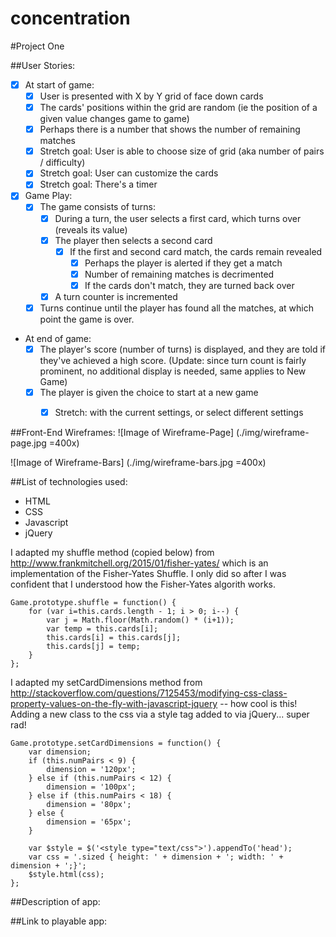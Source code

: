 # concentration
#Project One

##User Stories:
-  [x] At start of game:
  -  [x] User is presented with X by Y grid of face down cards
  -  [x] The cards' positions within the grid are random (ie the position of a given value changes game to game)
  -  [x] Perhaps there is a number that shows the number of remaining matches
  -  [x] Stretch goal: User is able to choose size of grid (aka number of pairs / difficulty)
  -  [x] Stretch goal: User can customize the cards
  -  [x] Stretch goal: There's a timer
-  [x] Game Play:
  -  [x] The game consists of turns:
    -  [x] During a turn, the user selects a first card, which turns over (reveals its value)
    -  [x] The player then selects a second card
      -  [x] If the first and second card match, the cards remain revealed
        -  [x] Perhaps the player is alerted if they get a match
        -  [x] Number of remaining matches is decrimented 
    	-  [x] If the cards don't match, they are turned back over
    -  [x] A turn counter is incremented
  -  [x] Turns continue until the player has found all the matches, at which point the game is over.
-  At end of game:
	-  [x] The player's score (number of turns) is displayed, and they are told if they've achieved a high score. (Update: since turn count is fairly prominent, no additional display is needed, same applies to New Game)
	-  [x] The player is given the choice to start at a new game 
		-  [x] Stretch: with the current settings, or select different settings


##Front-End Wireframes:
![Image of Wireframe-Page]
(./img/wireframe-page.jpg =400x)

![Image of Wireframe-Bars]
(./img/wireframe-bars.jpg =400x)

##List of technologies used:
-  HTML
-  CSS
-  Javascript
-  jQuery

I adapted my shuffle method (copied below) from http://www.frankmitchell.org/2015/01/fisher-yates/ which is an implementation of the Fisher-Yates Shuffle. I only did so after I was confident that I understood how the Fisher-Yates algorith works.

```
Game.prototype.shuffle = function() {
	for (var i=this.cards.length - 1; i > 0; i--) {
		var j = Math.floor(Math.random() * (i+1));
		var temp = this.cards[i];
		this.cards[i] = this.cards[j];
		this.cards[j] = temp;
	}
};
```

I adapted my setCardDimensions method from http://stackoverflow.com/questions/7125453/modifying-css-class-property-values-on-the-fly-with-javascript-jquery -- how cool is this! Adding a new class to the css via a style tag added to via jQuery... super rad!
```
Game.prototype.setCardDimensions = function() {
	var dimension;
	if (this.numPairs < 9) {
		dimension = '120px';
	} else if (this.numPairs < 12) {
		dimension = '100px';
	} else if (this.numPairs < 18) {
		dimension = '80px';
	} else {
		dimension = '65px';
	}

	var $style = $('<style type="text/css">').appendTo('head');
	var css = '.sized { height: ' + dimension + '; width: ' + dimension + ';}';
	$style.html(css);
};
```


##Description of app:

##Link to playable app:
